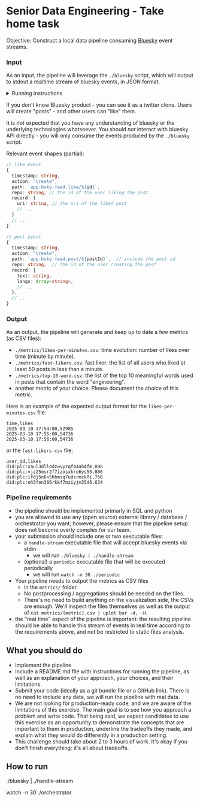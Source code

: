 # Senior Data Engineering - Take home task

Objective: Construct a local data pipeline consuming [Bluesky](https://bsky.app/) event streams.

### Input

As an input, the pipeline will leverage the `./bluesky` script, which will output to stdout a realtime stream of bluesky events, in JSON format.

<details>
  
<summary>Running instructions</summary>

There is two steps needed:
- Install [`uv`](https://docs.astral.sh/uv/getting-started/installation/). It's likely to be (mac and linux) `curl -LsSf https://astral.sh/uv/install.sh | sh`
- Ensure that `uv` is available in your PATH. The previous command should give you the instructions to do so. You can check that it's available by running `uv --version`

Once these two steps are done, you should be able to run `./bluesky` in your terminal. 

In particular, please note that:
- one does not need pip here at all
- one should not install directly atproto or any other dependencies. Just the two steps above.


</details>

If you don't know Bluesky product - you can see it as a twitter clone. Users will create "posts" - and other users can "like" them.

It is _not_ expected that you have any understanding of bluesky or the underlying technologies whatsoever. You should _not_ interact with bluesky API directly - you will only consume the events produced by the `./bluesky` script.

Relevant event shapes (partial):

```ts
// like event
{
  timestamp: string,
  action: "create",
  path: `app.bsky.feed.like/${id}`,
  repo: string, // the id of the user liking the post
  record: {
    uri: string, // the uri of the liked post
    // ...
  }
  // ...
}

// post event
{
  timestamp: string,
  action: "create",
  path: `app.bsky.feed.post/${postId}`,  // include the post id
  repo: string,  // the id of the user creating the post
  record: {
    text: string,
    langs: Array<string>,
    // ...
  },
  // ...
}
```

### Output

As an output, the pipeline will generate and keep up to date a few metrics (as CSV files):

- `./metrics/likes-per-minutes.csv`: time evolution: number of likes over time (minute by minute).
- `./metrics/fast-likers.csv`: fast liker: the list of all users who liked at least 50 posts in less than a minute.
- `./metrics/top-10-word.csv`: the list of the top 10 meaningful words used in posts that contain the word "engineering".
- another metric of your choice. Please document the choice of this metric.

Here is an example of the expected output format for the `likes-per-minutes.csv` file:

```csv
time,likes
2025-03-10 17:54:00,52985
2025-03-10 17:55:00,54736
2025-03-10 17:56:00,54736
```

or the `fast-likers.csv` file:

```csv
user_id,likes
did:plc:xaul3dllodzwvyzqf44ah4fm,898
did:plc:vjz25msr2f7izosxkro6ys55,886
did:plc:ifdj5n6n5hhmsq7udsrmckfi,760
did:plc:eh3fen366rkkf7mziyjm35d6,634
```

### Pipeline requirements

- the pipeline should be implemented primarly in SQL and python
- you are allowed to use any (open source) external library / database / orchestrator you want; however, please ensure that the pipeline setup does not become overly complex for our team.
- your submission should include one or two executable files:
  - a `handle-stream` executable file that will accept bluesky events via stdin
    - we will run `./bluesky | ./handle-stream`
  - (optional) a `periodic` executable file that will be executed periodically
    - we will run `watch -n 30 ./periodic`
- Your pipeline needs to output the metrics as CSV files
  - in the `metrics/` folder.
  - No postprocessing / aggregations should be needed on the files.
  - There's no need to build anything on the visualization side, the CSVs are enough. We'll inspect the files themselves as well as the output of `cat metrics/[metric].csv | uplot bar -d, -H`.
- the "real time" aspect of the pipeline is important: the resulting pipeline should be able to handle this stream of events in real time according to the requirements above, and not be restricted to static files analysis.

## What you should do

- Implement the pipeline
- Include a README.md file with instructions for running the pipeline, as well as an explanation of your approach, your choices, and their limitations.
- Submit your code (ideally as a git bundle file or a GitHub link). There is no need to include any data, we will run the pipeline with real data.
- We are not looking for production-ready code, and we are aware of the limitations of this exercise. The main goal is to see how you approach a problem and write code. That being said, we expect candidates to use this exercise as an opportunity to demonstrate the concepts that are important to them in production, underline the tradeoffs they made, and explain what they would do differently in a production setting.
- This challenge should take about 2 to 3 hours of work. It's okay if you don't finish everything: it's all about tradeoffs.


## How to run

./bluesky | ./handle-stream


watch -n 30 ./orchestrator

